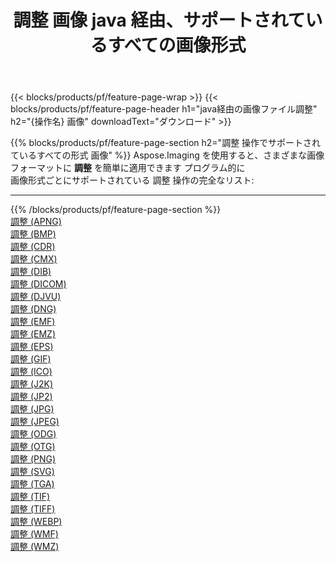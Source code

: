 ﻿---
title: 調整 画像 java 経由、サポートされているすべての画像形式 
weight: 3920
url: /ja/java/adjust 
lang: ja
langdirlevel: 2
locales: zh-hans,ja,it,ru,de,es,fr,nl,id,lt,pl,pt,vi,tr,ko,zh-hant,ar,hi,th,sv,cs,uk,he
description: Aspose.Imaging を使用すると、java 経由で簡単に 調整 イメージを作成できます
---

{{< blocks/products/pf/feature-page-wrap >}}
{{< blocks/products/pf/feature-page-header h1="java経由の画像ファイル調整" h2="{操作名} 画像" downloadText="ダウンロード" >}}


{{% blocks/products/pf/feature-page-section  h2="調整 操作でサポートされているすべての形式 画像" %}}
Aspose.Imaging を使用すると、さまざまな画像フォーマットに **調整** を簡単に適用できます プログラム的に
<br/>
画像形式ごとにサポートされている 調整 操作の完全なリスト:
<hr/>
{{% /blocks/products/pf/feature-page-section %}}
<div class="container-fluid productfamilypage bg-gray">
    <div class="convertypes bg-gray agp-content section">
        <div class="container">
		<div class="row other-converters">
		    <div class='col-md-2 other-converter remove-lp remove-rp'><a href="/imaging/ja/java/adjust/apng" >調整 (APNG)</a></div><div class='col-md-2 other-converter remove-lp remove-rp'><a href="/imaging/ja/java/adjust/bmp" >調整 (BMP)</a></div><div class='col-md-2 other-converter remove-lp remove-rp'><a href="/imaging/ja/java/adjust/cdr" >調整 (CDR)</a></div><div class='col-md-2 other-converter remove-lp remove-rp'><a href="/imaging/ja/java/adjust/cmx" >調整 (CMX)</a></div><div class='col-md-2 other-converter remove-lp remove-rp'><a href="/imaging/ja/java/adjust/dib" >調整 (DIB)</a></div><div class='col-md-2 other-converter remove-lp remove-rp'><a href="/imaging/ja/java/adjust/dicom" >調整 (DICOM)</a></div><div class='col-md-2 other-converter remove-lp remove-rp'><a href="/imaging/ja/java/adjust/djvu" >調整 (DJVU)</a></div><div class='col-md-2 other-converter remove-lp remove-rp'><a href="/imaging/ja/java/adjust/dng" >調整 (DNG)</a></div><div class='col-md-2 other-converter remove-lp remove-rp'><a href="/imaging/ja/java/adjust/emf" >調整 (EMF)</a></div><div class='col-md-2 other-converter remove-lp remove-rp'><a href="/imaging/ja/java/adjust/emz" >調整 (EMZ)</a></div><div class='col-md-2 other-converter remove-lp remove-rp'><a href="/imaging/ja/java/adjust/eps" >調整 (EPS)</a></div><div class='col-md-2 other-converter remove-lp remove-rp'><a href="/imaging/ja/java/adjust/gif" >調整 (GIF)</a></div><div class='col-md-2 other-converter remove-lp remove-rp'><a href="/imaging/ja/java/adjust/ico" >調整 (ICO)</a></div><div class='col-md-2 other-converter remove-lp remove-rp'><a href="/imaging/ja/java/adjust/j2k" >調整 (J2K)</a></div><div class='col-md-2 other-converter remove-lp remove-rp'><a href="/imaging/ja/java/adjust/jp2" >調整 (JP2)</a></div><div class='col-md-2 other-converter remove-lp remove-rp'><a href="/imaging/ja/java/adjust/jpg" >調整 (JPG)</a></div><div class='col-md-2 other-converter remove-lp remove-rp'><a href="/imaging/ja/java/adjust/jpeg" >調整 (JPEG)</a></div><div class='col-md-2 other-converter remove-lp remove-rp'><a href="/imaging/ja/java/adjust/odg" >調整 (ODG)</a></div><div class='col-md-2 other-converter remove-lp remove-rp'><a href="/imaging/ja/java/adjust/otg" >調整 (OTG)</a></div><div class='col-md-2 other-converter remove-lp remove-rp'><a href="/imaging/ja/java/adjust/png" >調整 (PNG)</a></div><div class='col-md-2 other-converter remove-lp remove-rp'><a href="/imaging/ja/java/adjust/svg" >調整 (SVG)</a></div><div class='col-md-2 other-converter remove-lp remove-rp'><a href="/imaging/ja/java/adjust/tga" >調整 (TGA)</a></div><div class='col-md-2 other-converter remove-lp remove-rp'><a href="/imaging/ja/java/adjust/tif" >調整 (TIF)</a></div><div class='col-md-2 other-converter remove-lp remove-rp'><a href="/imaging/ja/java/adjust/tiff" >調整 (TIFF)</a></div><div class='col-md-2 other-converter remove-lp remove-rp'><a href="/imaging/ja/java/adjust/webp" >調整 (WEBP)</a></div><div class='col-md-2 other-converter remove-lp remove-rp'><a href="/imaging/ja/java/adjust/wmf" >調整 (WMF)</a></div><div class='col-md-2 other-converter remove-lp remove-rp'><a href="/imaging/ja/java/adjust/wmz" >調整 (WMZ)</a></div>
                </div>
        </div>
    </div>
</div>
<br/>
